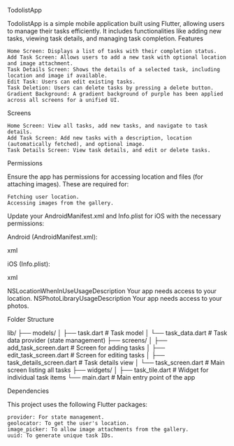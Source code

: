 TodolistApp

TodolistApp is a simple mobile application built using Flutter, allowing users to manage their tasks efficiently. It includes functionalities like adding new tasks, viewing task details, and managing task completion.
Features

    Home Screen: Displays a list of tasks with their completion status.
    Add Task Screen: Allows users to add a new task with optional location and image attachment.
    Task Details Screen: Shows the details of a selected task, including location and image if available.
    Edit Task: Users can edit existing tasks.
    Task Deletion: Users can delete tasks by pressing a delete button.
    Gradient Background: A gradient background of purple has been applied across all screens for a unified UI.

Screens

    Home Screen: View all tasks, add new tasks, and navigate to task details.
    Add Task Screen: Add new tasks with a description, location (automatically fetched), and optional image.
    Task Details Screen: View task details, and edit or delete tasks.

Permissions

Ensure the app has permissions for accessing location and files (for attaching images). These are required for:

    Fetching user location.
    Accessing images from the gallery.

Update your AndroidManifest.xml and Info.plist for iOS with the necessary permissions:

Android (AndroidManifest.xml):

xml

<uses-permission android:name="android.permission.ACCESS_FINE_LOCATION"/>
<uses-permission android:name="android.permission.READ_EXTERNAL_STORAGE"/>

iOS (Info.plist):

xml

<key>NSLocationWhenInUseUsageDescription</key>
<string>Your app needs access to your location.</string>
<key>NSPhotoLibraryUsageDescription</key>
<string>Your app needs access to your photos.</string>

Folder Structure

lib/
 ├── models/
 │    ├── task.dart           # Task model
 │    └── task_data.dart      # Task data provider (state management)
 ├── screens/
 │    ├── add_task_screen.dart    # Screen for adding tasks
 │    ├── edit_task_screen.dart   # Screen for editing tasks
 │    ├── task_details_screen.dart # Task details view
 │    └── task_screen.dart        # Main screen listing all tasks
 ├── widgets/
 │    ├── task_tile.dart        # Widget for individual task items
 └── main.dart               # Main entry point of the app

Dependencies

This project uses the following Flutter packages:

    provider: For state management.
    geolocator: To get the user's location.
    image_picker: To allow image attachments from the gallery.
    uuid: To generate unique task IDs.
